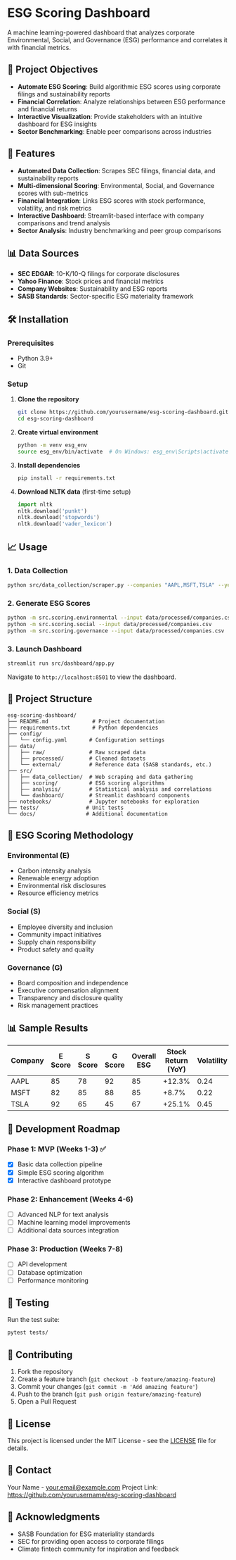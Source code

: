 # ESG Scoring Dashboard

A machine learning-powered dashboard that analyzes corporate Environmental, Social, and Governance (ESG) performance and correlates it with financial metrics.

## 🎯 Project Objectives

- **Automate ESG Scoring**: Build algorithmic ESG scores using corporate filings and sustainability reports
- **Financial Correlation**: Analyze relationships between ESG performance and financial returns
- **Interactive Visualization**: Provide stakeholders with an intuitive dashboard for ESG insights
- **Sector Benchmarking**: Enable peer comparisons across industries

## 🚀 Features

- **Automated Data Collection**: Scrapes SEC filings, financial data, and sustainability reports
- **Multi-dimensional Scoring**: Environmental, Social, and Governance scores with sub-metrics
- **Financial Integration**: Links ESG scores with stock performance, volatility, and risk metrics
- **Interactive Dashboard**: Streamlit-based interface with company comparisons and trend analysis
- **Sector Analysis**: Industry benchmarking and peer group comparisons

## 📊 Data Sources

- **SEC EDGAR**: 10-K/10-Q filings for corporate disclosures
- **Yahoo Finance**: Stock prices and financial metrics
- **Company Websites**: Sustainability and ESG reports
- **SASB Standards**: Sector-specific ESG materiality framework

## 🛠️ Installation

### Prerequisites
- Python 3.9+
- Git

### Setup

1. **Clone the repository**
   ```bash
   git clone https://github.com/yourusername/esg-scoring-dashboard.git
   cd esg-scoring-dashboard
   ```

2. **Create virtual environment**
   ```bash
   python -m venv esg_env
   source esg_env/bin/activate  # On Windows: esg_env\Scripts\activate
   ```

3. **Install dependencies**
   ```bash
   pip install -r requirements.txt
   ```

4. **Download NLTK data** (first-time setup)
   ```python
   import nltk
   nltk.download('punkt')
   nltk.download('stopwords')
   nltk.download('vader_lexicon')
   ```

## 📈 Usage

### 1. Data Collection
```bash
python src/data_collection/scraper.py --companies "AAPL,MSFT,TSLA" --year 2023
```

### 2. Generate ESG Scores
```bash
python -m src.scoring.environmental --input data/processed/companies.csv
python -m src.scoring.social --input data/processed/companies.csv  
python -m src.scoring.governance --input data/processed/companies.csv
```

### 3. Launch Dashboard
```bash
streamlit run src/dashboard/app.py
```

Navigate to `http://localhost:8501` to view the dashboard.

## 📁 Project Structure

```
esg-scoring-dashboard/
├── README.md              # Project documentation
├── requirements.txt       # Python dependencies
├── config/
│   └── config.yaml       # Configuration settings
├── data/
│   ├── raw/              # Raw scraped data
│   ├── processed/        # Cleaned datasets
│   └── external/         # Reference data (SASB standards, etc.)
├── src/
│   ├── data_collection/  # Web scraping and data gathering
│   ├── scoring/          # ESG scoring algorithms
│   ├── analysis/         # Statistical analysis and correlations
│   └── dashboard/        # Streamlit dashboard components
├── notebooks/            # Jupyter notebooks for exploration
├── tests/               # Unit tests
└── docs/                # Additional documentation
```

## 🔬 ESG Scoring Methodology

### Environmental (E)
- Carbon intensity analysis
- Renewable energy adoption
- Environmental risk disclosures
- Resource efficiency metrics

### Social (S)
- Employee diversity and inclusion
- Community impact initiatives
- Supply chain responsibility
- Product safety and quality

### Governance (G)
- Board composition and independence
- Executive compensation alignment
- Transparency and disclosure quality
- Risk management practices

## 📊 Sample Results

| Company | E Score | S Score | G Score | Overall ESG | Stock Return (YoY) | Volatility |
|---------|---------|---------|---------|-------------|-------------------|------------|
| AAPL    | 85      | 78      | 92      | 85          | +12.3%            | 0.24       |
| MSFT    | 82      | 85      | 88      | 85          | +8.7%             | 0.22       |
| TSLA    | 92      | 65      | 45      | 67          | +25.1%            | 0.45       |

## 🚧 Development Roadmap

### Phase 1: MVP (Weeks 1-3) ✅
- [x] Basic data collection pipeline
- [x] Simple ESG scoring algorithm
- [x] Interactive dashboard prototype

### Phase 2: Enhancement (Weeks 4-6)
- [ ] Advanced NLP for text analysis
- [ ] Machine learning model improvements
- [ ] Additional data sources integration

### Phase 3: Production (Weeks 7-8)
- [ ] API development
- [ ] Database optimization
- [ ] Performance monitoring

## 🧪 Testing

Run the test suite:
```bash
pytest tests/
```

## 🤝 Contributing

1. Fork the repository
2. Create a feature branch (`git checkout -b feature/amazing-feature`)
3. Commit your changes (`git commit -m 'Add amazing feature'`)
4. Push to the branch (`git push origin feature/amazing-feature`)
5. Open a Pull Request

## 📝 License

This project is licensed under the MIT License - see the [LICENSE](LICENSE) file for details.

## 📧 Contact

Your Name - your.email@example.com
Project Link: https://github.com/yourusername/esg-scoring-dashboard

## 🙏 Acknowledgments

- SASB Foundation for ESG materiality standards
- SEC for providing open access to corporate filings
- Climate fintech community for inspiration and feedback
